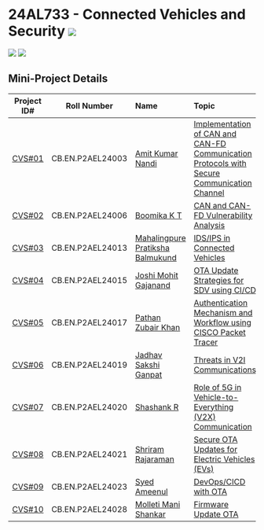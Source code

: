 # 24AL733 - Connected Vehicles and Security ![](https://img.shields.io/badge/-Completed-darkgreen)
![](https://img.shields.io/badge/PG-blue) ![](https://img.shields.io/badge/Subject-CVS-blue) <br/>

## Mini-Project Details

|   Project ID#   |   Roll Number   |    Name    |         Topic           | 
|:---------------:|:---------------:|:-----------|:------------------------|
| [CVS#01](https://github.com/Amrita-TIFAC-Cyber-Blockchain/24AL733_Connected_Vehicles_and_Security/blob/main/Assets/Projects/CVS01.md) | CB.EN.P2AEL24003 | [Amit Kumar Nandi](https://github.com/Amit1959) | [Implementation of CAN and CAN-FD Communication Protocols with Secure Communication Channel](https://github.com/Amrita-TIFAC-Cyber-Blockchain/24AL733_Connected_Vehicles_and_Security/blob/main/Assets/Projects/CVS01.md) | 
| [CVS#02](https://github.com/Amrita-TIFAC-Cyber-Blockchain/24AL733_Connected_Vehicles_and_Security/blob/main/Assets/Projects/CVS02.md) | CB.EN.P2AEL24006 | [Boomika K T](https://github.com/Boomikakt09) | [CAN and CAN-FD Vulnerability Analysis](https://github.com/Amrita-TIFAC-Cyber-Blockchain/24AL733_Connected_Vehicles_and_Security/blob/main/Assets/Projects/CVS02.md) | 
| [CVS#03](https://github.com/Amrita-TIFAC-Cyber-Blockchain/24AL733_Connected_Vehicles_and_Security/blob/main/Assets/Projects/CVS03.md) |  CB.EN.P2AEL24013 | [Mahalingpure Pratiksha Balmukund](https://github.com/PratikshaMahalingpure) | [IDS/IPS in Connected Vehicles](https://github.com/Amrita-TIFAC-Cyber-Blockchain/24AL733_Connected_Vehicles_and_Security/blob/main/Assets/Projects/CVS03.md) | 
| [CVS#04](https://github.com/Amrita-TIFAC-Cyber-Blockchain/24AL733_Connected_Vehicles_and_Security/blob/main/Assets/Projects/CVS04.md) | CB.EN.P2AEL24015 | [Joshi Mohit Gajanand](https://github.com/MohitJoshi5811) | [OTA Update Strategies for SDV using CI/CD](https://github.com/Amrita-TIFAC-Cyber-Blockchain/24AL733_Connected_Vehicles_and_Security/blob/main/Assets/Projects/CVS04.md) | 
| [CVS#05](https://github.com/Amrita-TIFAC-Cyber-Blockchain/24AL733_Connected_Vehicles_and_Security/blob/main/Assets/Projects/CVS05.md) | CB.EN.P2AEL24017 | [Pathan Zubair Khan](https://github.com/khanaelpg) | [Authentication Mechanism and Workflow using CISCO Packet Tracer](https://github.com/Amrita-TIFAC-Cyber-Blockchain/24AL733_Connected_Vehicles_and_Security/blob/main/Assets/Projects/CVS05.md) | 
| [CVS#06](https://github.com/Amrita-TIFAC-Cyber-Blockchain/24AL733_Connected_Vehicles_and_Security/blob/main/Assets/Projects/CVS06.md) | CB.EN.P2AEL24019 | [Jadhav Sakshi Ganpat](https://github.com/SakshiJadhav0109) | [Threats in V2I Communications](https://github.com/Amrita-TIFAC-Cyber-Blockchain/24AL733_Connected_Vehicles_and_Security/blob/main/Assets/Projects/CVS06.md) | 
| [CVS#07](https://github.com/Amrita-TIFAC-Cyber-Blockchain/24AL733_Connected_Vehicles_and_Security/blob/main/Assets/Projects/CVS07.md) | CB.EN.P2AEL24020 | [Shashank R](https://github.com/shashank96115)  | [Role of 5G in Vehicle-to-Everything (V2X) Communication](https://github.com/Amrita-TIFAC-Cyber-Blockchain/24AL733_Connected_Vehicles_and_Security/blob/main/Assets/Projects/CVS07.md) |
| [CVS#08](https://github.com/Amrita-TIFAC-Cyber-Blockchain/24AL733_Connected_Vehicles_and_Security/blob/main/Assets/Projects/CVS08.md) | CB.EN.P2AEL24021 | [Shriram Rajaraman](https://github.com/shri-ram-iyer) | [Secure OTA Updates for Electric Vehicles (EVs)](https://github.com/Amrita-TIFAC-Cyber-Blockchain/24AL733_Connected_Vehicles_and_Security/blob/main/Assets/Projects/CVS08.md) |
| [CVS#09](https://github.com/Amrita-TIFAC-Cyber-Blockchain/24AL733_Connected_Vehicles_and_Security/blob/main/Assets/Projects/CVS09.md) | CB.EN.P2AEL24023 | [Syed Ameenul](https://github.com/ameen-syed) | [DevOps/CICD with OTA](https://github.com/Amrita-TIFAC-Cyber-Blockchain/24AL733_Connected_Vehicles_and_Security/blob/main/Assets/Projects/CVS09.md) | 
| [CVS#10](https://github.com/Amrita-TIFAC-Cyber-Blockchain/24AL733_Connected_Vehicles_and_Security/blob/main/Assets/Projects/CVS10.md) | CB.EN.P2AEL24028 | [Molleti Mani Shankar](https://github.com/Manishankarmolleti) | [Firmware Update OTA](https://github.com/Amrita-TIFAC-Cyber-Blockchain/24AL733_Connected_Vehicles_and_Security/blob/main/Assets/Projects/CVS10.md) | 
